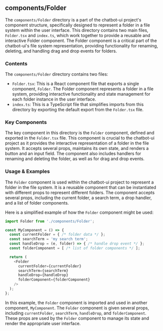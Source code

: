 
## components/Folder

The `components/Folder` directory is a part of the chatbot-ui project's component structure, specifically designed to represent a folder in a file system within the user interface. This directory contains two main files, `Folder.tsx` and `index.ts`, which work together to provide a reusable and interactive Folder component. The Folder component is a critical part of the chatbot-ui's file system representation, providing functionality for renaming, deleting, and handling drag and drop events for folders.

### Contents

The `components/Folder` directory contains two files:

- `Folder.tsx`: This is a React component file that exports a single component, `Folder`. The Folder component represents a folder in a file system, providing interactive functionality and state management for each folder instance in the user interface.
- `index.ts`: This is a TypeScript file that simplifies imports from this directory by exporting the default export from the `Folder.tsx` file.

### Key Components

The key component in this directory is the `Folder` component, defined and exported in the `Folder.tsx` file. This component is crucial to the chatbot-ui project as it provides the interactive representation of a folder in the file system. It accepts several props, maintains its own state, and renders a button and an input field. The component also includes handlers for renaming and deleting the folder, as well as for drag and drop events.

### Usage & Examples

The `Folder` component is used within the chatbot-ui project to represent a folder in the file system. It is a reusable component that can be instantiated with different props to represent different folders. The component accepts several props, including the current folder, a search term, a drop handler, and a list of folder components.

Here is a simplified example of how the `Folder` component might be used:

```typescript
import Folder from './components/Folder';

const MyComponent = () => {
  const currentFolder = { /* folder data */ };
  const searchTerm = 'my search term';
  const handleDrop = (e, folder) => { /* handle drop event */ };
  const folderComponent = [ /* list of folder components */ ];

  return (
    <Folder
      currentFolder={currentFolder}
      searchTerm={searchTerm}
      handleDrop={handleDrop}
      folderComponent={folderComponent}
    />
  );
};
```

In this example, the `Folder` component is imported and used in another component, `MyComponent`. The `Folder` component is given several props, including `currentFolder`, `searchTerm`, `handleDrop`, and `folderComponent`. These props are used by the `Folder` component to manage its state and render the appropriate user interface.
